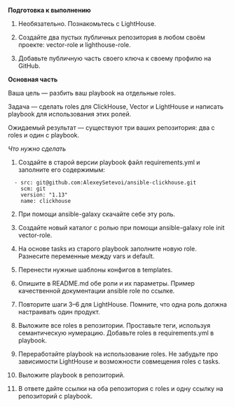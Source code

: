 **Подготовка к выполнению**

1. Необязательно. Познакомьтесь с LightHouse.

2. Создайте два пустых публичных репозитория в любом своём проекте: vector-role и lighthouse-role.

3. Добавьте публичную часть своего ключа к своему профилю на GitHub.


**Основная часть**

Ваша цель — разбить ваш playbook на отдельные roles.

Задача — сделать roles для ClickHouse, Vector и LightHouse и написать playbook для использования этих ролей.

Ожидаемый результат — существуют три ваших репозитория: два с roles и один с playbook.

*Что нужно сделать*

1. Создайте в старой версии playbook файл requirements.yml и заполните его содержимым:
```
  - src: git@github.com:AlexeySetevoi/ansible-clickhouse.git
    scm: git
    version: "1.13"
    name: clickhouse
```

2. При помощи ansible-galaxy скачайте себе эту роль.


3. Создайте новый каталог с ролью при помощи ansible-galaxy role init vector-role.

4. На основе tasks из старого playbook заполните новую role. Разнесите переменные между vars и default.

5. Перенести нужные шаблоны конфигов в templates.

6. Опишите в README.md обе роли и их параметры. Пример качественной документации ansible role по ссылке.

7. Повторите шаги 3–6 для LightHouse. Помните, что одна роль должна настраивать один продукт.

8. Выложите все roles в репозитории. Проставьте теги, используя семантическую нумерацию. Добавьте roles в requirements.yml в playbook.

9. Переработайте playbook на использование roles. Не забудьте про зависимости LightHouse и возможности совмещения roles с tasks.

10. Выложите playbook в репозиторий.

11. В ответе дайте ссылки на оба репозитория с roles и одну ссылку на репозиторий с playbook.

